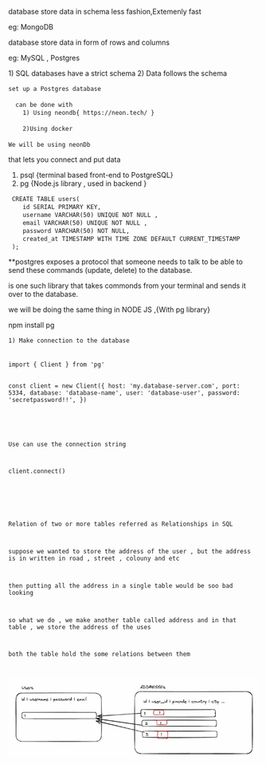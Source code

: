 
<NoSQL> database
  store data in schema less fashion,Extemenly fast

  eg: MongoDB

  <SQL> database
   store data in form of rows and columns
   
   eg: MySQL , Postgres

<Why SQL>
  1) SQL databases have a strict schema 
  2) Data follows the schema
   


  <Create a Database>

    set up a Postgres database

      can be done with
        1) Using neondb{ https://neon.tech/ }

        2)Using docker 

    We will be using neonDb 


  <Libraries> that lets you connect and put data 

  1) psql {terminal based front-end to PostgreSQL}
  2) pg {Node.js library , used in backend }

  

  <Postgres Commands>

     CREATE TABLE users(
        id SERIAL PRIMARY KEY,
        username VARCHAR(50) UNIQUE NOT NULL ,
        email VARCHAR(50) UNIQUE NOT NULL , 
        password VARCHAR(50) NOT NULL,
        created_at TIMESTAMP WITH TIME ZONE DEFAULT CURRENT_TIMESTAMP
     );

**postgres exposes a protocol that someone needs to talk to be able to send these commands (update, delete) to the database.

<psql> is one such library that takes commonds from your terminal and sends it over to the database. 

we will be doing the same thing in NODE JS ,{With pg library}


<setup>
  npm install pg


  <IF working in a project>

    1) Make connection to the database 

<Code>
import { Client } from 'pg'
 
const client = new Client({
  host: 'my.database-server.com',
  port: 5334,
  database: 'database-name',
  user: 'database-user',
  password: 'secretpassword!!',
})

<OR>

 Use can use the connection string 

client.connect()
             
<THE THEORY>
   <Relationships> 

 Relation of two or more tables referred as Relationships in SQL

 suppose we wanted to store the address of the user , but the address is in written in road , street , colouny and etc 

 then putting all the address in a single table would be soo bad looking 

 so what we do , we make another table called address and in that table , we store the address of the uses 

 both the table hold the some relations between them 
 
![alt text](image.png)
    